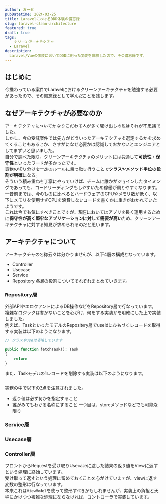 ```yaml
---
author: おーせ
pubDatetime: 2024-03-25
title: LaravelにおけるDDD体験の備忘録
slug: laravel-clean-architecture
featured: true
draft: true
tags:
  - クリーンアーキテクチャ
  - Laravel
description:
  Laravel/Vueの実装においてDDDに則った実装を体験したので、その備忘録です。
---
```


## はじめに
今携わっている案件でLaravelにおけるクリーンアーキテクチャを勉強する必要があったので、その備忘録として学んだことを残します。

## なぜアーキテクチャが必要なのか
アーキテクチャについてかなりこだわる人が多く駆け出しの私はそれが不思議でした。<br />
しかし、今の受託案件では先方がどういったアーキテクチャを選定するかを求めてくることもあるとか、さすがになぜ必要かは認識しておかないとエンジニアとしてまずいと思いました。<br />
自分で調べた限り、クリーンアーキテクチャのメリットには共通して**可読性・保守性**といったワードが多かったです。<br />
責務の切り分けを一定のルールに乗っ取り行うことで**クラスやメソッド単位の役割が明確**になる。<br />
そういう積み重ねを丁寧にやっていけば、チームに誰かがジョインしたタイミングであっても、コードリーディングもしやすいため稼働が周りやすくなります。<br />
一昔前までは、今のものに比べるとハードウェアのCPUやメモリ数が低く、以下にメモリを使用せずCPUを浪費しないコードを書くかに重きがおかれていたようです。<br />
これは今でも気にすべきことですが、現在においてはアプリを長く運用するために**保守性が高く堅牢なアプリケーションに対して需要が高い**ため、クリーンアーキテクチャに対する知見が求められるのだと思います。

## アーキテクチャについて
アーキテクチャの名称云々は分かりませんが、以下4層の構成となっています。<br />
- Controller
- Usecase
- Service
- Repository
各層の役割についてそれぞれまとめていきます。
### Repository層
外部APIやエロクアントによるDB操作などをRepository層で行なっています。<br />
複雑なロジックは書かないことを心がけ、何をする実装かを明確にした上で実装しました。<br />
例えば、TaskといったモデルのRepository層でuseIdにひもづくレコードを取得する実装は以下のようになります。<br />

```php
// クラスやuseは省略しています

public function fetchTask(): Task
{
    return  
}

```
また、Taskモデルの1レコードを削除する実装は以下のようになります。
```php

```
実務の中で以下の2点を注意されました。<br />
- 返り値は必ず何かを指定すること
- 誰がみてもわかる名称にすること
一つ目は、storeメソッドなどでも可能な限り

### Service層
### Usecase層


### Controller層
フロントからRequestを受け取りUsecaseに渡した結果の返り値をViewに返すという処理に終始しています。<br />
受け取って返すという処理に留めておくことを心がけていますが、viewに返す変数の整形は行なっています。<br />
本来これは`ViewModel`を使って整形すべきかもしれませんが、実装上の負担と天秤にかけつつ複雑な処理にならなければ、コントローラで実装しています。

